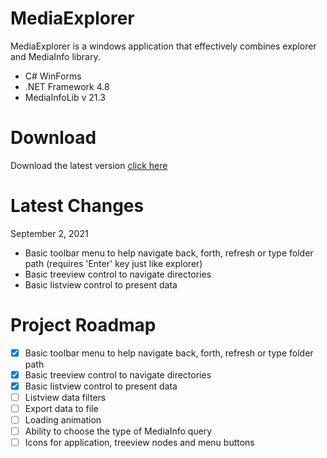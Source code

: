 # MediaExplorer
MediaExplorer is a windows application that effectively combines explorer and MediaInfo library.
 - C# WinForms
 - .NET Framework 4.8
 - MediaInfoLib v 21.3

# Download

Download the latest version [click here](https://www.download.here/todo)

# Latest Changes
September 2, 2021
 - Basic toolbar menu to help navigate back, forth, refresh or type folder path (requires 'Enter' key just like explorer)
 - Basic treeview control to navigate directories
 - Basic listview control to present data

# Project Roadmap
- [x] Basic toolbar menu to help navigate back, forth, refresh or type folder path
- [x] Basic treeview control to navigate directories
- [x] Basic listview control to present data
- [ ] Listview data filters
- [ ] Export data to file
- [ ] Loading animation
- [ ] Ability to choose the type of MediaInfo query
- [ ] Icons for application, treeview nodes and menu buttons